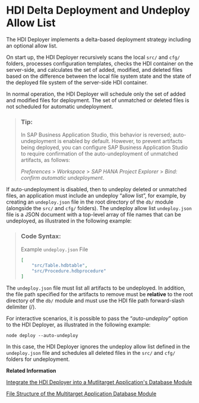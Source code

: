 <!-- loioebb0a1d1d41e4ab0a06ea951717e7d3d -->

# HDI Delta Deployment and Undeploy Allow List

The HDI Deployer implements a delta-based deployment strategy including an optional allow list.

On start up, the HDI Deployer recursively scans the local `src/` and `cfg/` folders, processes configuration templates, checks the HDI container on the server-side, and calculates the set of added, modified, and deleted files based on the difference between the local file system state and the state of the deployed file system of the server-side HDI container.

In normal operation, the HDI Deployer will schedule only the set of added and modified files for deployment. The set of unmatched or deleted files is not scheduled for automatic undeployment.

> ### Tip:  
> In SAP Business Application Studio, this behavior is reversed; auto-undeployment is enabled by default. However, to prevent artifacts being deployed, you can configure SAP Business Application Studio to require confirmation of the auto-undeployment of unmatched artifacts, as follows:
> 
> *Preferences* \> *Workspace* \> *SAP HANA Project Explorer* \> *Bind: confirm automatic undeployment*.

If auto-undeployment is disabled, then to undeploy deleted or unmatched files, an application must include an undeploy “allow list”, for example, by creating an `undeploy.json` file in the root directory of the `db/` module \(alongside the `src/` and `cfg/` folders\). The undeploy allow list `undeploy.json` file is a JSON document with a top-level array of file names that can be undeployed, as illustrated in the following example:

> ### Code Syntax:  
> Example `undeploy.json` File
> 
> ```json
> [
>     "src/Table.hdbtable",
>     "src/Procedure.hdbprocedure"
> ]
> ```

The `undeploy.json` file must list all artifacts to be undeployed. In addition, the file path specified for the artifacts to remove must be **relative** to the root directory of the `db/` module and must use the HDI file path forward-slash delimiter \(/\).

For interactive scenarios, it is possible to pass the “*auto-undeploy*” option to the HDI Deployer, as illustrated in the following example:

```
node deploy --auto-undeploy
```

In this case, the HDI Deployer ignores the undeploy allow list defined in the `undeploy.json` file and schedules all deleted files in the `src/` and `cfg/` folders for undeployment.

**Related Information**  


[Integrate the HDI Deployer into a Mutlitarget Application's Database Module](integrate-the-hdi-deployer-into-a-mutlitarget-application-s-database-modul-0194390.md "Install the HDI Deployer for use by a Multi-Target Application (MTA).")

[File Structure of the Multitarget Application Database Module](file-structure-of-the-multitarget-application-database-module-18ac9fd.md "The structure and hierarchy required in the database module of a multitarget application.")

